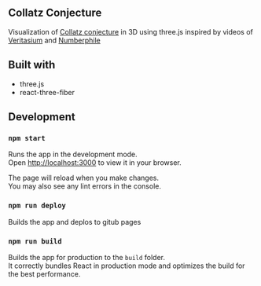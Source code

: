 ## Collatz Conjecture

Visualization of [Collatz conjecture](https://en.wikipedia.org/wiki/Collatz_conjecture) in 3D using three.js inspired by videos of [Veritasium](https://www.youtube.com/watch?v=094y1Z2wpJg&pp=ygUSY29sbGF0eiBjb25qZWN0dXJl) and [Numberphile](https://www.youtube.com/watch?v=LqKpkdRRLZw&pp=ygUSY29sbGF0eiBjb25qZWN0dXJl)

## Built with
- three.js
- react-three-fiber


## Development

### `npm start`

Runs the app in the development mode.\
Open [http://localhost:3000](http://localhost:3000) to view it in your browser.

The page will reload when you make changes.\
You may also see any lint errors in the console.

### `npm run deploy`

Builds the app and deplos to gitub pages

### `npm run build`

Builds the app for production to the `build` folder.\
It correctly bundles React in production mode and optimizes the build for the best performance.
